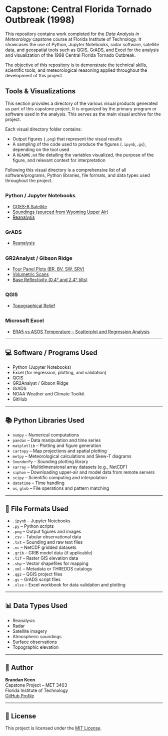 # Capstone: Central Florida Tornado Outbreak (1998)

This repository contains work completed for the *Data Analysis in Meteorology* capstone course at Florida Institute of Technology. It showcases the use of Python, Jupyter Notebooks, radar software, satellite data, and geospatial tools such as QGIS, GrADS, and Excel for the analysis and visualization of the 1998 Central Florida Tornado Outbreak.

The objective of this repository is to demonstrate the technical skills, scientific tools, and meteorological reasoning applied throughout the development of this project.

## Tools & Visualizations

This section provides a directory of the various visual products generated as part of this capstone project. It is organized by the primary program or software used in the analysis. This serves as the main visual archive for the project.

Each visual directory folder contains:

- Output figures (`.png`) that represent the visual results  
- A sampling of the code used to produce the figures (`.ipynb`,`.gs`), depending on the tool used  
- A `README.md` file detailing the variables visualized, the purpose of the figure, and relevant context for interpretation  

Following this visual directory is a comprehensive list of all software/programs, Python libraries, file formats, and data types used throughout the project.

##

### Python / Jupyter Notebooks

- [GOES-8 Satellite](graphics/satellite/README.md)
- [Soundings (sourced from Wyoming Upper Air)](graphics/soundings/README.md)
- [Reanalysis](graphics/reanalysis/README.md)

##

### GrADS
- [Reanalysis](graphics/reanalysis/README.md)

##

### GR2Analyst / Gibson Ridge
- [Four Panel Plots (BR, BV, SW, SRV)](graphics/radar/README.md)
- [Volumetric Scans](graphics/radar/README.md)
- [Base Reflectivity (0.4° and 2.4° tilts)](graphics/radar/README.md)

##

### QGIS
- [Topographical Relief](graphics/topographical/README.md)

##

### Microsoft Excel
- [ERA5 vs ASOS Temperature – Scatterplot and Regression Analysis](graphics/reanalysis/README.md)

---

## 💻 Software / Programs Used

- Python (Jupyter Notebooks)  
- Excel (for regression, plotting, and validation)  
- QGIS  
- GR2Analyst / Gibson Ridge  
- GrADS  
- NOAA Weather and Climate Toolkit  
- GitHub  

---

## 📚 Python Libraries Used

- `numpy` – Numerical computations  
- `pandas` – Data manipulation and time series  
- `matplotlib` – Plotting and figure generation  
- `cartopy` – Map projections and spatial plotting  
- `metpy` – Meteorological calculations and Skew-T diagrams  
- `SounderPy` – Sounding plotting library  
- `xarray` – Multidimensional array datasets (e.g., NetCDF)  
- `siphon` – Downloading upper-air and model data from remote servers  
- `scipy` – Scientific computing and interpolation  
- `datetime` – Time handling  
- `os`, `glob` – File operations and pattern matching  

---

## 📁 File Formats Used

- `.ipynb` – Jupyter Notebooks  
- `.py` – Python scripts  
- `.png` – Output figures and images  
- `.csv` – Tabular observational data  
- `.txt` – Sounding and raw text files  
- `.nc` – NetCDF gridded datasets  
- `.grib` – GRIB model data (if applicable)  
- `.tif` – Raster GIS elevation data  
- `.shp` – Vector shapefiles for mapping  
- `.xml` – Metadata or THREDDS catalogs  
- `.qgz` – QGIS project files  
- `.gs` – GrADS script files  
- `.xlsx` – Excel workbook for data validation and plotting  

---

## 📊 Data Types Used

- Reanalysis  
- Radar  
- Satellite imagery  
- Atmospheric soundings  
- Surface observations  
- Topographic elevation  

---

## 👤 Author

**Brandan Keen**  
Capstone Project – MET 3403  
Florida Institute of Technology  
[GitHub Profile](https://github.com/BrandanKeen)

---

## 📄 License

This project is licensed under the [MIT License](LICENSE).
